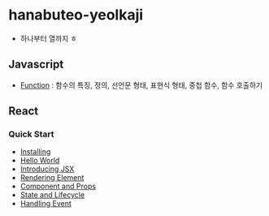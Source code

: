 # hanabuteo-yeolkaji
- 하나부터 열까지 ㅎ

## Javascript
  - [Function](./Js/Js_Function1.md) : 함수의 특징, 정의, 선언문 형태, 표현식 형태, 중첩 함수, 함수 호출하기

## React

### Quick Start
- [Installing](./React/QuickStart/Install.md)
- [Hello World](./React/QuickStart/HelloWorld.md)
- [Introducing JSX](./React/QuickStart/Introducing_JSX.md)
- [Rendering Element](./React/QuickStart/RenderingElement.md)
- [Component and Props](./React/QuickStart/ComponentsAndProps.md)
- [State and Lifecycle](./React/QuickStart/StateAndLifecycle.md)
- [Handling Event](./React/QuickStart/HandlingEvent.md)